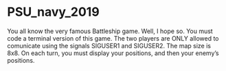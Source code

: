 # PSU_navy_2019

You all know the very famous Battleship game. Well, I hope
so.
You must code a terminal version of this game.
The two players are ONLY allowed to comunicate using the
signals SIGUSER1 and SIGUSER2.
The map size is 8x8. On each turn, you must display your positions, and then your enemy’s positions.
